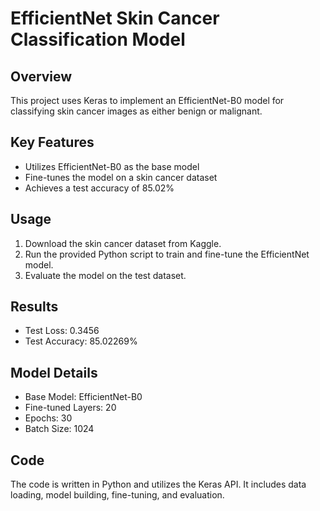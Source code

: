 # EfficientNet Skin Cancer Classification Model

## Overview

This project uses Keras to implement an EfficientNet-B0 model for classifying skin cancer images as either benign or malignant.

## Key Features

* Utilizes EfficientNet-B0 as the base model
* Fine-tunes the model on a skin cancer dataset
* Achieves a test accuracy of 85.02%

## Usage

1. Download the skin cancer dataset from Kaggle.
2. Run the provided Python script to train and fine-tune the EfficientNet model.
3. Evaluate the model on the test dataset.

## Results

* Test Loss: 0.3456
* Test Accuracy: 85.02269%

## Model Details

* Base Model: EfficientNet-B0
* Fine-tuned Layers: 20
* Epochs: 30
* Batch Size: 1024

## Code

The code is written in Python and utilizes the Keras API. It includes data loading, model building, fine-tuning, and evaluation.
